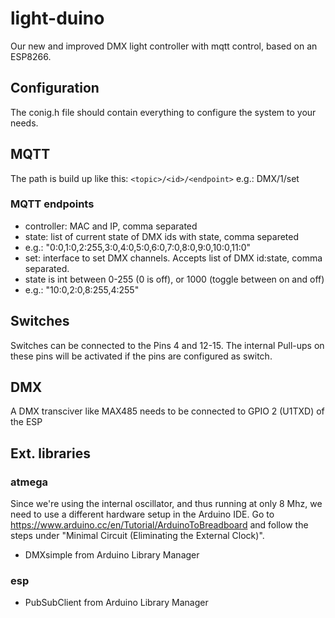 # light-duino
Our new and improved DMX light controller with mqtt control, based on an ESP8266.

## Configuration
The conig.h file should contain everything to configure the system to your needs.

## MQTT
The path is build up like this:
`<topic>/<id>/<endpoint>`
e.g.: DMX/1/set

### MQTT endpoints
* controller: MAC and IP, comma separated
* state: list of current state of DMX ids with state, comma separeted
 * e.g.: "0:0,1:0,2:255,3:0,4:0,5:0,6:0,7:0,8:0,9:0,10:0,11:0"
* set: interface to set DMX channels. Accepts list of DMX id:state, comma separated.
 * state is int between 0-255 (0 is off), or 1000 (toggle between on and off)   
 * e.g.: "10:0,2:0,8:255,4:255"

## Switches
Switches can be connected to the Pins 4 and 12-15.
The internal Pull-ups on these pins will be activated if the pins are configured as switch.  

## DMX
A DMX transciver like MAX485 needs to be connected to GPIO 2 (U1TXD) of the ESP

## Ext. libraries
### atmega
Since we're using the internal oscillator, and thus running at only 8 Mhz, we need to use a different hardware setup in the Arduino IDE. Go to https://www.arduino.cc/en/Tutorial/ArduinoToBreadboard and follow the steps under "Minimal Circuit (Eliminating the External Clock)".
* DMXsimple from Arduino Library Manager

### esp
* PubSubClient from Arduino Library Manager

